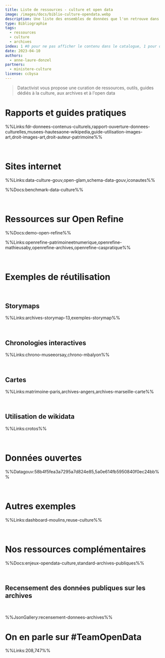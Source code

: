 ```yaml
---
title: Liste de ressources - culture et open data
image: /images/docs/biblio-culture-opendata.webp
description: Une liste des ensembles de données que l'on retrouve dans les collectivités territoriales, par thématique, avec leur niveau de standardisation
type: Bibliographie
tags:
  - ressources
  - culture
  - archives
index: 1 #0 pour ne pas afficher le contenu dans le catalogue, 1 pour qu'il s'affiche dans le catalogue
date: 2023-04-10
authors:
  - anne-laure-donzel
partners:
  - ministere-culture
license: ccbysa
---
```


> Datactivist vous propose une curation de ressources, outils, guides dédiés à la culture, aux archives et à l'open data

# Rapports et guides pratiques

%%Links:fdr-donnees-contenus-culturels,rapport-ouverture-donnees-culturelles,musees-hautesaone-wikipedia,guide-utilisation-images-art,droit-images-art,droit-auteur-patrimoine%%

</br>

# Sites internet

%%Links:data-culture-gouv,open-glam,schema-data-gouv,iconautes%%

%%Docs:benchmark-data-culture%%

</br>

# Ressources sur Open Refine

%%Docs:demo-open-refine%%

%%Links:openrefine-patrimoineetnumerique,openrefine-mathieusaby,openrefine-archives,openrefine-caspratique%%

</br>

# Exemples de réutilisation

</br>

## Storymaps

%%Links:archives-storymap-13,exemples-storymap%%

</br>

## Chronologies interactives

%%Links:chrono-museeorsay,chrono-mbalyon%%

</br>

## Cartes

%%Links:matrimoine-paris,archives-angers,archives-marseille-carte%%

</br>

## Utilisation de wikidata

%%Links:crotos%%

</br>

# Données ouvertes

%%Datagouv:58b4f5fea3a7295a7d824e85,5a0e614fb5950840f0ec24bb%%

</br>

# Autres exemples

%%Links:dashboard-moulins,reuse-culture%%

</br>

# Nos ressources complémentaires

%%Docs:enjeux-opendata-culture,standard-archives-publiques%%

</br>

## Recensement des données publiques sur les archives

</br>

%%JsonGallery:recensement-donnees-archives%%

# On en parle sur #TeamOpenData

%%Links:208,747%%